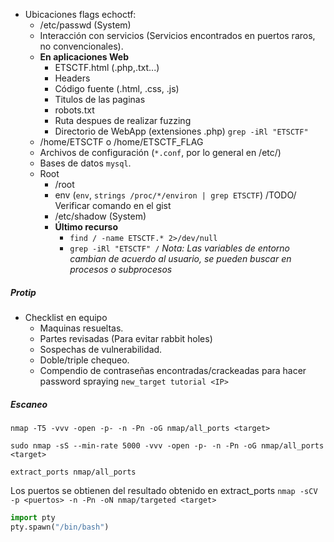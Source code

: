 - Ubicaciones flags echoctf:
	-  /etc/passwd (System)
	- Interacción con servicios (Servicios encontrados en puertos raros, no convencionales).
	- **En aplicaciones Web** 
		- ETSCTF.html (.php,.txt...) 
		- Headers
		- Código fuente (.html, .css, .js)
		- Titulos de las paginas
		- robots.txt
		- Ruta despues de realizar fuzzing
		- Directorio de WebApp (extensiones .php) `grep -iRl "ETSCTF"`
	- /home/ETSCTF o /home/ETSCTF_FLAG
	- Archivos de configuración (`*.conf`, por lo general en /etc/)
	- Bases de datos `mysql`.
	- Root 
		- /root
		- env (`env`, `strings /proc/*/environ | grep ETSCTF`) /TODO/ Verificar comando en el gist
		- /etc/shadow (System)
		- **Último recurso**
			- `find / -name ETSCTF.* 2>/dev/null`
			-  `grep -iRl "ETSCTF" /`
*Nota: Las variables de entorno cambian de acuerdo al usuario, se pueden buscar en procesos o subprocesos*
##### Protip
- Checklist en equipo
	- Maquinas resueltas.
	- Partes revisadas (Para evitar rabbit holes)
	- Sospechas de vulnerabilidad.
	- Doble/triple chequeo.
	- Compendio de contraseñas encontradas/crackeadas para hacer password spraying
`new_target tutorial <IP>`
##### Escaneo 
`nmap -T5 -vvv -open -p- -n -Pn -oG nmap/all_ports <target>` 

`sudo nmap -sS --min-rate 5000 -vvv -open -p- -n -Pn -oG nmap/all_ports <target>`

`extract_ports nmap/all_ports`

Los puertos se obtienen del resultado obtenido en extract_ports
`nmap -sCV -p <puertos> -n -Pn -oN nmap/targeted <target>`

``` Python
import pty
pty.spawn("/bin/bash")
```
